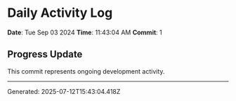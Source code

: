 # Daily Activity Log

**Date**: Tue Sep 03 2024
**Time**: 11:43:04 AM
**Commit**: 1

## Progress Update

This commit represents ongoing development activity.

---
Generated: 2025-07-12T15:43:04.418Z
